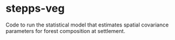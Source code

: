 # stepps-veg
Code to run the statistical model that estimates spatial covariance parameters for forest composition at settlement.
